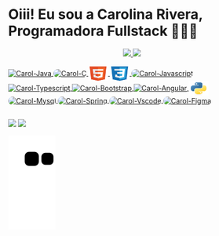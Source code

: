 # Oiii! Eu sou a Carolina Rivera, Programadora Fullstack  👩🏻‍💻

<div align="center">
  <a href="https://github.com/CarolRivera192">
  <img height="180em" src="https://github-readme-stats.vercel.app/api?username=carolrivera192&bg_color=30,e96443,904e95&title_color=fff&text_color=fff">
  <img height="180em" src="https://github-readme-stats.vercel.app/api/top-langs/?username=carolrivera192&layout=compact&langs_count=7&theme=radical"/>
</div>

  <div style="display: inline_block"><br>
    <img align="center" alt="Carol-Java" height="30" width="40" src="https://cdn.jsdelivr.net/gh/devicons/devicon/icons/java/java-original.svg"/>
    <img align="center" alt="Carol-C" height="30" width="40" style="border-radius:50px;" src="https://cdn.jsdelivr.net/gh/devicons/devicon/icons/c/c-original.svg"/>
    <img align="center" alt="Carol-HTML" height="30" width="40" src="https://raw.githubusercontent.com/devicons/devicon/master/icons/html5/html5-original.svg"/>
    <img align="center" alt="Carol-CSS" height="30" width="40" src="https://raw.githubusercontent.com/devicons/devicon/master/icons/css3/css3-original.svg"/>
    <img align="center" alt="Carol-Javascript" height="30" width="40" style="border-radius:50px;" src="https://cdn.jsdelivr.net/gh/devicons/devicon/icons/javascript/javascript-original.svg"/>
    <img align="center" alt="Carol-Typescript" height="30" width="40" src="https://cdn.jsdelivr.net/gh/devicons/devicon/icons/typescript/typescript-original.svg"/>
    <img align="center" alt="Carol-Bootstrap" height="30" width="40" src="https://cdn.jsdelivr.net/gh/devicons/devicon/icons/bootstrap/bootstrap-plain.svg">
    <img align="center" alt="Carol-Angular" height="30" width="40" src="https://cdn.jsdelivr.net/gh/devicons/devicon/icons/angularjs/angularjs-original.svg"/> 
  <img align="center" alt="Carol-Python" height="30" width="40" src="https://raw.githubusercontent.com/devicons/devicon/master/icons/python/python-original.svg"/>
    <img align="center" alt="Carol-Mysql" height="30" width="40" style="border-radius:50px;" src="https://cdn.jsdelivr.net/gh/devicons/devicon/icons/mysql/mysql-original-wordmark.svg"/>
    <img align="center" alt="Carol-Spring" height="30" width="40" style="border-radius:50px;" src="https://cdn.jsdelivr.net/gh/devicons/devicon/icons/spring/spring-original.svg"/>
    <img align="center" alt="Carol-Vscode" height="30" width="40" style="border-radius:50px;" src="https://cdn.jsdelivr.net/gh/devicons/devicon/icons/vscode/vscode-original.svg"/>
    <img align="center" alt="Carol-Figma" height="30" width="40" style="border-radius:50px;" src="https://cdn.jsdelivr.net/gh/devicons/devicon/icons/figma/figma-original.svg"/>
    
  </div>
</div>
  
  ##
 
<div> 
  <a href = "mailto:ribeiro.carolribeiro.carolina@gmail.com"><img src="https://img.shields.io/badge/-Gmail-%23333?style=for-the-badge&logo=gmail&logoColor=white" target="_blank"></a>
  <a href="https://www.linkedin.com/in/carolina-rivera-a0b146189/" target="_blank"><img src="https://img.shields.io/badge/-LinkedIn-%230077B5?style=for-the-badge&logo=linkedin&logoColor=white" target="_blank"></a> 
 
  ![Snake animation](https://github.com/rafaballerini/rafaballerini/blob/output/github-contribution-grid-snake.svg)
 
</div>
